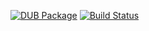 [![DUB Package](https://img.shields.io/dub/v/soupply.svg)](https://code.dlang.org/packages/soupply)
[![Build Status](https://travis-ci.org/soupply/d.svg?branch=master)](https://travis-ci.org/soupply/d)
